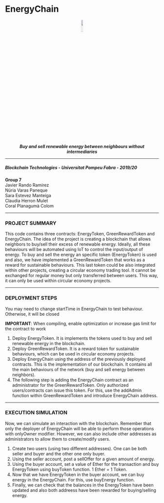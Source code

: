 # EnergyChain 

<p align="center">
  <img width="10%" src="https://github.com/javirandor/energy_chain/blob/master/logo.png" >
</p>
<p align="center">
   <b> <i>Buy and sell renewable energy between neighbours without intermediaries</i> </b>
</p>

---


##### *Blockchain Technologies - Universitat Pompeu Fabra - 2019/20*<br>
**Group 7**<br>
Javier Rando Ramírez<br>
Núria Varas Paneque<br>
Sara Estevez Manteiga<br>
Claudia Herron Mulet<br>
Coral Planagumà Colom<br>



---


### **PROJECT SUMMARY**
This code contains three contracts: EnergyToken, GreenRewardToken and EnergyChain.
The idea of the project is creating a blockchain that allows neighbors to buy/sell their excess of renewable energy. Ideally, all these
behaviours will be automated using IoT to control the input/output of energy. To buy and sell the energy an specific token (EnergyToken) 
is used and also, we have implemented a GreenRewardToken that works as a reward for sustainable behaviours. This last token could be
also integrated within other projects, creating a circular economy trading tool. It cannot be exchanged for regular money but only 
transferred between users. This way, it can only be used within circular economy projects.

---

### **DEPLOYMENT STEPS**

You may need to change startTime in EnergyChain to test behaviour. Otherwise, it will be closed

**IMPORTANT**: When compiling, enable optimization or increase gas limit for the contract to work

1. Deploy EnergyToken. It is implements the tokens used to buy and sell renewable energy in the blockchain.
2. Deploy GreenRewardToken. It is a reward token for sustainable behaviours, which can be used in circular economy projects.
3. Deploy EnergyChain using the address of the previously deployed contracts. This is the implementation of our blockchain. 
   It contains all the main behaviours of the network (buy and sell energy between neighbors).
4. The following step is adding the EnergyChain contract as an administrator for the GreenRewardToken. Only authorized users/contracts
   can issue this token. For this, use the addAdmin function within GreenRewardToken and introduce EnergyChain address.
   
---

### **EXECUTION SIMULATION**
Now, we can simulate an interaction with the blockchain. Remember that only the deployer of EnergyChain will be able to perform those operations
with onlyOwner modifier. However, we can also include other addresses as administrators to allow them to create/modify users.

1. Create two users (using two different addresses). One can be both seller and buyer and the other one only buyer.
2. Using the seller account, post a sellOffer for a given amount of energy.
3. Using the buyer account, set a value of Ether for the transaction and buy EnergyToken using buyToken function. 1 Ether = 1 Token.
4. Now that we have EnergyToken in the buyer account, we can buy energy in the EnergyChain. For this, use buyEnergy function.
5. Finally, we can check that the balances in the EnergyToken have been updated and also both addreess have been rewarded for 
   buying/selling energy.
   
   
